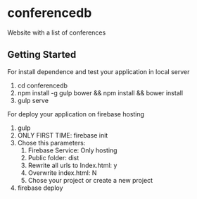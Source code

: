# conferencedb
Website with a list of conferences

## Getting Started

For install dependence and test your application in local server

1. cd conferencedb
2. npm install -g gulp bower && npm install && bower install
3. gulp serve


For deploy your application on firebase hosting

1. gulp
2. ONLY FIRST TIME: firebase init 
3. Chose this parameters: 
	1. Firebase Service: Only hosting
	2. Public folder: dist
	3. Rewrite all urls to Index.html: y
	4. Overwrite index.html: N
	5. Chose your project or create a new project
4. firebase deploy

